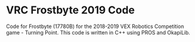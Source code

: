 # VRC Frostbyte 2019 Code

Code for Frostbyte (17780B) for the 2018-2019 VEX Robotics Competition game - Turning Point. This code is written in C++ using PROS and OkapiLib.
